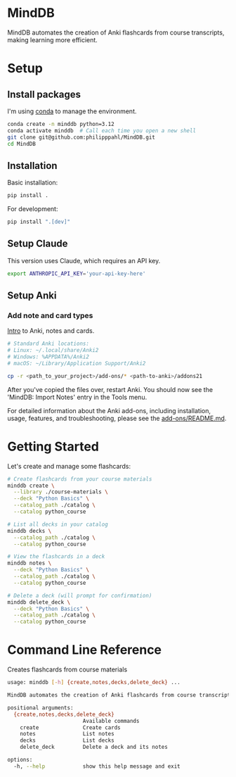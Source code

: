 # MindDB
MindDB automates the creation of Anki flashcards from course transcripts,
making learning more efficient.

# Setup

## Install packages
I'm using [conda](https://x.com/i/grok/share/EjEzB1YyNTLWGncJ8loCl4s8V)
to manage the environment.

```bash
conda create -n minddb python=3.12
conda activate minddb  # Call each time you open a new shell
git clone git@github.com:philipppahl/MindDB.git
cd MindDB
```

## Installation

Basic installation:
```bash
pip install .
```

For development:
```bash
pip install ".[dev]"
```

## Setup Claude
This version uses Claude, which requires an API key.
```bash
export ANTHROPIC_API_KEY='your-api-key-here'
```

## Setup Anki
### Add note and card types
[Intro](https://x.com/i/grok/share/Ai2VhXmGmuCqVHOtuhRxxd05f) to Anki, notes
and cards.


```bash
# Standard Anki locations:
# Linux: ~/.local/share/Anki2
# Windows: %APPDATA%/Anki2
# macOS: ~/Library/Application Support/Anki2

cp -r <path_to_your_project>/add-ons/* <path-to-anki>/addons21
```

After you've copied the files over, restart Anki.
You should now see the 'MindDB: Import Notes' entry in the Tools
menu.

For detailed information about the Anki add-ons, including installation, usage,
features, and troubleshooting, please see the
[add-ons/README.md](add-ons/README.md).

# Getting Started

Let's create and manage some flashcards:

```bash
# Create flashcards from your course materials
minddb create \
  --library ./course-materials \
  --deck "Python Basics" \
  --catalog_path ./catalog \
  --catalog python_course

# List all decks in your catalog
minddb decks \
  --catalog_path ./catalog \
  --catalog python_course

# View the flashcards in a deck
minddb notes \
  --deck "Python Basics" \
  --catalog_path ./catalog \
  --catalog python_course

# Delete a deck (will prompt for confirmation)
minddb delete_deck \
  --deck "Python Basics" \
  --catalog_path ./catalog \
  --catalog python_course
```

# Command Line Reference

Creates flashcards from course materials
```bash
usage: minddb [-h] {create,notes,decks,delete_deck} ...

MindDB automates the creation of Anki flashcards from course transcripts.

positional arguments:
  {create,notes,decks,delete_deck}
                        Available commands
    create              Create cards
    notes               List notes
    decks               List decks
    delete_deck         Delete a deck and its notes

options:
  -h, --help            show this help message and exit
```
